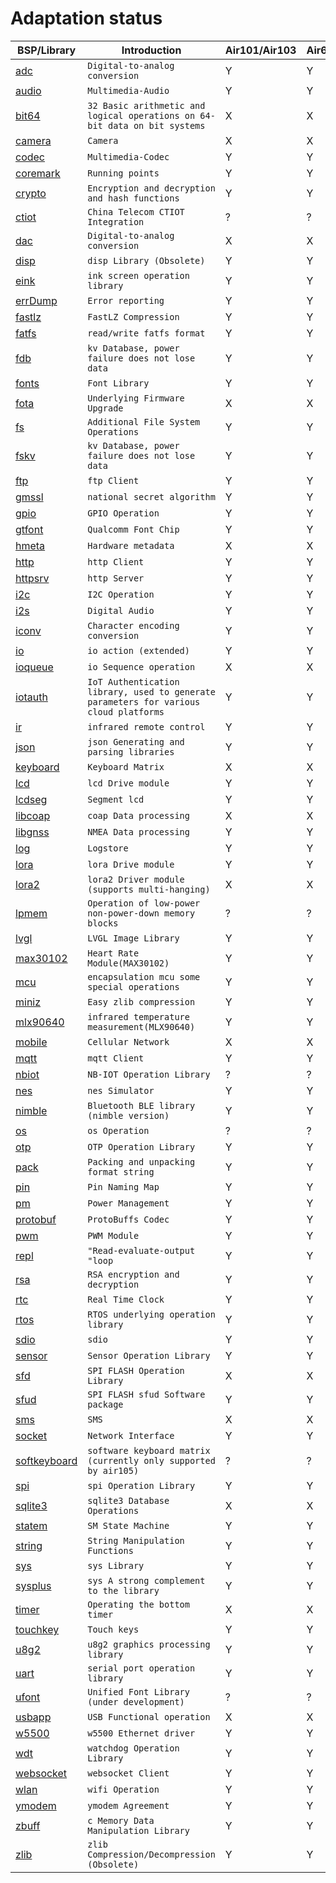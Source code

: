 # Adaptation status

|BSP/Library | Introduction|Air101/Air103|Air601|Air105|ESP32C3|ESP32S3|Air780E/Air700E|
|---|---|---|---|---|---|---|---|
|[adc](adc.md)|`Digital-to-analog conversion`|Y|Y|Y|Y|Y|Y|
|[audio](audio.md)|`Multimedia-Audio`|Y|Y|Y|X|X|Y|
|[bit64](bit64.md)|`32 Basic arithmetic and logical operations on 64-bit data on bit systems`|X|X|Y|Y|Y|Y|
|[camera](camera.md)|`Camera`|X|X|Y|X|X|X|
|[codec](codec.md)|`Multimedia-Codec`|Y|Y|Y|X|X|Y|
|[coremark](coremark.md)|`Running points`|Y|Y|Y|Y|Y|Y|
|[crypto](crypto.md)|`Encryption and decryption and hash functions`|Y|Y|Y|Y|Y|Y|
|[ctiot](ctiot.md)|`China Telecom CTIOT Integration`|?|?|?|?|?|?|
|[dac](dac.md)|`Digital-to-analog conversion`|X|X|Y|X|X|X|
|[disp](disp.md)|`disp Library (Obsolete)`|Y|Y|Y|Y|Y|Y|
|[eink](eink.md)|`ink screen operation library`|Y|Y|Y|Y|Y|Y|
|[errDump](errDump.md)|`Error reporting`|Y|Y|X|X|X|Y|
|[fastlz](fastlz.md)|`FastLZ Compression`|Y|Y|X|X|X|Y|
|[fatfs](fatfs.md)|`read/write fatfs format`|Y|Y|Y|Y|Y|Y|
|[fdb](fdb.md)|`kv Database, power failure does not lose data`|Y|Y|Y|Y|Y|Y|
|[fonts](fonts.md)|`Font Library`|Y|Y|Y|Y|Y|Y|
|[fota](fota.md)|`Underlying Firmware Upgrade`|X|X|Y|X|X|Y|
|[fs](fs.md)|`Additional File System Operations`|Y|Y|Y|Y|Y|Y|
|[fskv](fskv.md)|`kv Database, power failure does not lose data`|Y|Y|Y|Y|Y|Y|
|[ftp](ftp.md)|`ftp Client`|Y|Y|Y|Y|Y|Y|
|[gmssl](gmssl.md)|`national secret algorithm`|Y|Y|Y|X|X|Y|
|[gpio](gpio.md)|`GPIO Operation`|Y|Y|Y|Y|Y|Y|
|[gtfont](gtfont.md)|`Qualcomm Font Chip`|Y|Y|Y|X|X|Y|
|[hmeta](hmeta.md)|`Hardware metadata`|X|X|X|X|X|Y|
|[http](http.md)|`http Client`|Y|Y|Y|Y|Y|Y|
|[httpsrv](httpsrv.md)|`http Server`|Y|Y|X|Y|Y|Y|
|[i2c](i2c.md)|`I2C Operation`|Y|Y|Y|Y|Y|Y|
|[i2s](i2s.md)|`Digital Audio`|Y|Y|X|X|X|Y|
|[iconv](iconv.md)|`Character encoding conversion`|Y|Y|Y|Y|Y|Y|
|[io](io.md)|`io action (extended)`|Y|Y|Y|Y|Y|Y|
|[ioqueue](ioqueue.md)|`io Sequence operation`|X|X|Y|X|X|X|
|[iotauth](iotauth.md)|`IoT Authentication library, used to generate parameters for various cloud platforms`|Y|Y|Y|Y|Y|Y|
|[ir](ir.md)|`infrared remote control`|Y|Y|X|Y|Y|Y|
|[json](json.md)|`json Generating and parsing libraries`|Y|Y|Y|Y|Y|Y|
|[keyboard](keyboard.md)|`Keyboard Matrix`|X|X|Y|X|X|X|
|[lcd](lcd.md)|`lcd Drive module`|Y|Y|Y|Y|Y|Y|
|[lcdseg](lcdseg.md)|`Segment lcd`|Y|Y|X|X|X|X|
|[libcoap](libcoap.md)|`coap Data processing`|X|X|X|X|X|X|
|[libgnss](libgnss.md)|`NMEA Data processing`|Y|Y|Y|Y|Y|Y|
|[log](log.md)|`Logstore`|Y|Y|Y|Y|Y|Y|
|[lora](lora.md)|`lora Drive module`|Y|Y|Y|Y|Y|Y|
|[lora2](lora2.md)|`lora2 Driver module (supports multi-hanging)`|X|X|X|Y|Y|Y|
|[lpmem](lpmem.md)|`Operation of low-power non-power-down memory blocks`|?|?|?|?|?|?|
|[lvgl](lvgl.md)|`LVGL Image Library`|Y|Y|Y|Y|Y|Y|
|[max30102](max30102.md)|`Heart Rate Module(MAX30102)`|Y|Y|Y|Y|Y|Y|
|[mcu](mcu.md)|`encapsulation mcu some special operations`|Y|Y|Y|Y|Y|Y|
|[miniz](miniz.md)|`Easy zlib compression`|Y|Y|Y|X|X|Y|
|[mlx90640](mlx90640.md)|`infrared temperature measurement(MLX90640)`|Y|Y|Y|Y|Y|Y|
|[mobile](mobile.md)|`Cellular Network`|X|X|X|X|X|Y|
|[mqtt](mqtt.md)|`mqtt Client`|Y|Y|Y|Y|Y|Y|
|[nbiot](nbiot.md)|`NB-IOT Operation Library`|?|?|?|?|?|?|
|[nes](nes.md)|`nes Simulator`|Y|Y|Y|X|X|Y|
|[nimble](nimble.md)|`Bluetooth BLE library (nimble version)`|Y|Y|X|Y|Y|X|
|[os](os.md)|`os Operation`|?|?|?|?|?|?|
|[otp](otp.md)|`OTP Operation Library`|Y|Y|Y|X|X|Y|
|[pack](pack.md)|`Packing and unpacking format string`|Y|Y|Y|Y|Y|Y|
|[pin](pin.md)|`Pin Naming Map`|Y|Y|Y|X|X|X|
|[pm](pm.md)|`Power Management`|Y|Y|Y|Y|Y|Y|
|[protobuf](protobuf.md)|`ProtoBuffs Codec`|Y|Y|Y|Y|Y|Y|
|[pwm](pwm.md)|`PWM Module`|Y|Y|Y|Y|Y|Y|
|[repl](repl.md)|`"Read-evaluate-output "loop`|Y|Y|Y|Y|Y|Y|
|[rsa](rsa.md)|`RSA encryption and decryption`|Y|Y|Y|Y|Y|Y|
|[rtc](rtc.md)|`Real Time Clock`|Y|Y|Y|Y|Y|Y|
|[rtos](rtos.md)|`RTOS underlying operation library`|Y|Y|Y|Y|Y|Y|
|[sdio](sdio.md)|`sdio`|Y|Y|X|X|X|X|
|[sensor](sensor.md)|`Sensor Operation Library`|Y|Y|Y|Y|Y|Y|
|[sfd](sfd.md)|`SPI FLASH Operation Library`|X|X|Y|X|X|Y|
|[sfud](sfud.md)|`SPI FLASH sfud Software package`|Y|Y|Y|Y|Y|Y|
|[sms](sms.md)|`SMS`|X|X|X|X|X|X|
|[socket](socket.md)|`Network Interface`|Y|Y|Y|Y|Y|Y|
|[softkeyboard](softkeyboard.md)|`software keyboard matrix (currently only supported by air105)`|?|?|?|?|?|?|
|[spi](spi.md)|`spi Operation Library`|Y|Y|Y|Y|Y|Y|
|[sqlite3](sqlite3.md)|`sqlite3 Database Operations`|X|X|X|X|X|X|
|[statem](statem.md)|`SM State Machine`|Y|Y|Y|Y|Y|Y|
|[string](string.md)|`String Manipulation Functions`|Y|Y|Y|Y|Y|Y|
|[sys](sys.md)|`sys Library`|Y|Y|Y|Y|Y|Y|
|[sysplus](sysplus.md)|`sys A strong complement to the library`|Y|Y|Y|Y|Y|Y|
|[timer](timer.md)|`Operating the bottom timer`|X|X|X|X|X|X|
|[touchkey](touchkey.md)|`Touch keys`|Y|Y|X|X|X|X|
|[u8g2](u8g2.md)|`u8g2 graphics processing library`|Y|Y|Y|Y|Y|Y|
|[uart](uart.md)|`serial port operation library`|Y|Y|Y|Y|Y|Y|
|[ufont](ufont.md)|`Unified Font Library (under development)`|?|?|?|?|?|?|
|[usbapp](usbapp.md)|`USB Functional operation`|X|X|Y|X|X|X|
|[w5500](w5500.md)|`w5500 Ethernet driver`|Y|Y|Y|Y|Y|Y|
|[wdt](wdt.md)|`watchdog Operation Library`|Y|Y|Y|Y|Y|Y|
|[websocket](websocket.md)|`websocket Client`|Y|Y|Y|Y|Y|Y|
|[wlan](wlan.md)|`wifi Operation`|Y|Y|X|Y|Y|Y|
|[ymodem](ymodem.md)|`ymodem Agreement`|Y|Y|Y|Y|Y|Y|
|[zbuff](zbuff.md)|`c Memory Data Manipulation Library`|Y|Y|Y|Y|Y|Y|
|[zlib](zlib.md)|`zlib Compression/Decompression (Obsolete)`|Y|Y|Y|X|X|X|

